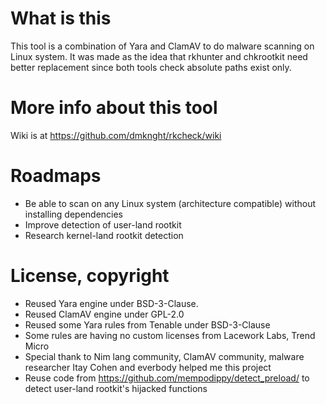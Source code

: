 # What is this
This tool is a combination of Yara and ClamAV to do malware scanning on Linux system. It was made as the idea that rkhunter and chkrootkit need better replacement since both tools check absolute paths exist only.

# More info about this tool
Wiki is at https://github.com/dmknght/rkcheck/wiki

# Roadmaps
- Be able to scan on any Linux system (architecture compatible) without installing dependencies
- Improve detection of user-land rootkit
- Research kernel-land rootkit detection

# License, copyright
- Reused Yara engine under BSD-3-Clause.
- Reused ClamAV engine under GPL-2.0
- Reused some Yara rules from Tenable under BSD-3-Clause
- Some rules are having no custom licenses from Lacework Labs, Trend Micro
- Special thank to Nim lang community, ClamAV community, malware researcher Itay Cohen and everbody helped me this project
- Reuse code from https://github.com/mempodippy/detect_preload/ to detect user-land rootkit's hijacked functions
